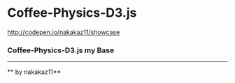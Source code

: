 # Coffee-Physics-D3.js
http://codepen.io/nakakaz11/showcase
### Coffee-Physics-D3.js my Base
***
** by nakakaz11**